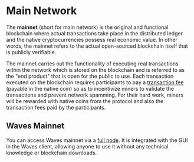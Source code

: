 # Main Network

The **mainnet** (short for main network) is the original and functional blockchain where actual transactions take place in the distributed ledger and the native cryptocurrencies possess real economic value. In other words, the mainnet refers to the actual open-sourced blockchain itself that is publicly verifiable.

The mainnet carries out the functionality of executing real transactions within the network which is stored on the blockchain and is referred to as the "end product" that is open for the public to use. Each transaction executed on the blockchain requires participants to pay a [transaction fee](/en/blockchain/transaction/transaction-fee) \(payable in the native coin\) so as to incentivize miners to validate the transactions and prevent network spamming. For their hard work, miners will be rewarded with native coins from the protocol and also the transaction fees paid by the participants.

## Waves Mainnet

You can access Waves mainnet via a [full node](https://nodes.wavesnodes.com/api-docs/index.html). It is integrated with the GUI in the Waves client, allowing anyone to use it without any technical knowledge or blockchain downloads.
